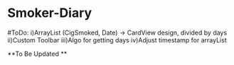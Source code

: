 # Smoker-Diary

#ToDo: 
i)ArrayList (CigSmoked, Date) -> CardView design, divided by days
ii)Custom Toolbar
iii)Algo for getting days
iv)Adjust timestamp for arrayList

**To Be Updated **

